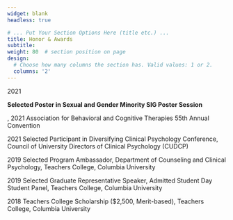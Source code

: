 ```yaml
---
widget: blank
headless: true

# ... Put Your Section Options Here (title etc.) ...
title: Honor & Awards
subtitle:
weight: 80  # section position on page
design:
  # Choose how many columns the section has. Valid values: 1 or 2.
  columns: '2'
---
```


2021 <p><b>Selected Poster in Sexual and Gender Minority SIG Poster Session</p></b>, 2021 Association for Behavioral and Cognitive Therapies 55th Annual Convention

2021 Selected Participant in Diversifying Clinical Psychology Conference, Council of University Directors of Clinical Psychology (CUDCP)

2019 Selected Program Ambassador, Department of Counseling and Clinical Psychology, Teachers College, Columbia University

2019 Selected Graduate Representative Speaker, Admitted Student Day Student Panel, Teachers College, Columbia University

2018 Teachers College Scholarship ($2,500, Merit-based), Teachers College, Columbia University
